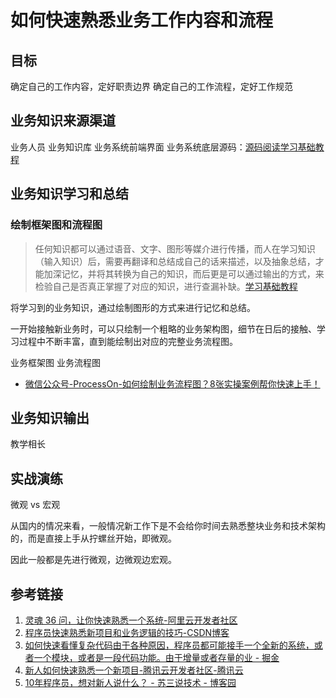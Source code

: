 # 如何快速熟悉业务工作内容和流程

## 目标

确定自己的工作内容，定好职责边界
确定自己的工作流程，定好工作规范

## 业务知识来源渠道

业务人员
业务知识库
业务系统前端界面
业务系统底层源码：[源码阅读学习基础教程](work/methodology/Software-Engineering/源码阅读学习基础教程.md)

## 业务知识学习和总结

### 绘制框架图和流程图

> 任何知识都可以通过语音、文字、图形等媒介进行传播，而人在学习知识（输入知识）后，需要再翻译和总结成自己的话来描述，以及抽象总结，才能加深记忆，并将其转换为自己的知识，而后更是可以通过输出的方式，来检验自己是否真正掌握了对应的知识，进行查漏补缺。[学习基础教程](learning/methodology/学习基础教程.md)

将学习到的业务知识，通过绘制图形的方式来进行记忆和总结。

一开始接触新业务时，可以只绘制一个粗略的业务架构图，细节在日后的接触、学习过程中不断丰富，直到能绘制出对应的完整业务流程图。

业务框架图
业务流程图
- [微信公众号-ProcessOn-如何绘制业务流程图？8张实操案例帮你快速上手！](https://mp.weixin.qq.com/s/mC9duPPKvLp-w3rakwY81A)

## 业务知识输出

教学相长

## 实战演练

微观 vs 宏观

从国内的情况来看，一般情况新工作下是不会给你时间去熟悉整块业务和技术架构的，而是直接上手从拧螺丝开始，即微观。

因此一般都是先进行微观，边微观边宏观。

## 参考链接

1. [灵魂 36 问，让你快速熟悉一个系统-阿里云开发者社区](https://developer.aliyun.com/article/754642)
2. [程序员快速熟悉新项目和业务逻辑的技巧-CSDN博客](https://blog.csdn.net/YiWangJiuShiXingFu/article/details/118339838)
3. [如何快速看懂复杂代码由于各种原因，程序员都可能接手一个全新的系统，或者一个模块，或者是一段代码功能。由于增量或者存量的业 - 掘金](https://juejin.cn/post/7095003500173590559)
4. [新人如何快速熟悉一个新项目-腾讯云开发者社区-腾讯云](https://cloud.tencent.com/developer/article/1497062)
5. [10年程序员，想对新人说什么？ - 苏三说技术 - 博客园](https://www.cnblogs.com/12lisu/p/17578423.html)